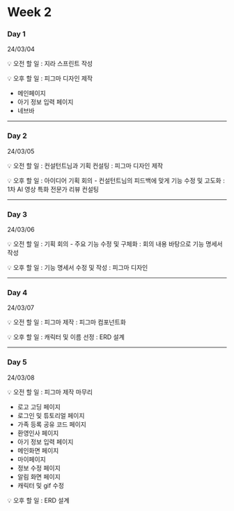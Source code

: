 # Week 2

### Day 1
24/03/04

💡 오전 할 일 
: 지라 스프린트 작성

💡 오후 할 일 
: 피그마 디자인 제작 
- 메인페이지
- 아기 정보 입력 페이지
- 네브바

------------------------------------------------------------------------------------------


### Day 2 
24/03/05

💡 오전 할 일 
: 컨설턴트님과 기획 컨설팅
: 피그마 디자인 제작

💡 오후 할 일 
: 아이디어 기획 회의 - 컨설턴트님의 피드백에 맞게 기능 수정 및 고도화
: 1차 AI 영상 특화 전문가 리뷰 컨설팅

------------------------------------------------------------------------------------------


### Day 3
24/03/06

💡 오전 할 일 
: 기획 회의 - 주요 기능 수정 및 구체화
: 회의 내용 바탕으로 기능 명세서 작성

💡 오후 할 일
: 기능 명세서 수정 및 작성
: 피그마 디자인

------------------------------------------------------------------------------------------


### Day 4
24/03/07

💡 오전 할 일 
: 피그마 제작
: 피그마 컴포넌트화


💡 오후 할 일 
: 캐릭터 및 이름 선정
: ERD 설계

------------------------------------------------------------------------------------------

### Day 5 
24/03/08

💡 오전 할 일 
: 피그마 제작 마무리
- 로고 고딩 페이지
- 로그인 및 튜토리얼 페이지
- 가족 등록 공유 코드 페이지 
- 환영인사 페이지
- 아기 정보 입력 페이지 
- 메인화면 페이지 
- 마이페이지
- 정보 수정 페이지 
- 알림 화면 페이지 
- 캐릭터 및 gif 수정

💡 오후 할 일 
: ERD 설계



